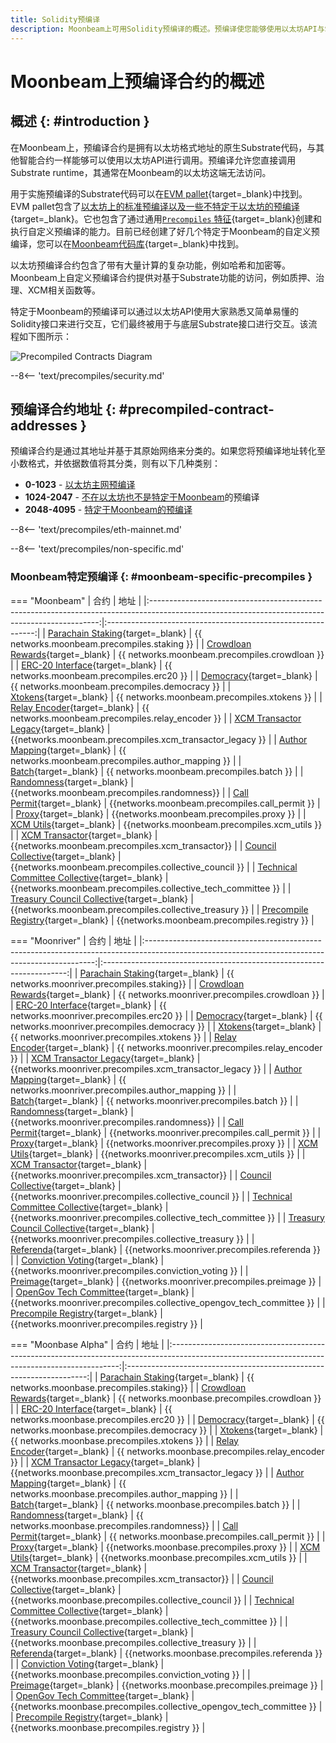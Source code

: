 ```yaml
---
title: Solidity预编译
description: Moonbeam上可用Solidity预编译的概述。预编译使您能够使用以太坊API与Substrate功能交互。
---
```


# Moonbeam上预编译合约的概述

## 概述 {: #introduction }

在Moonbeam上，预编译合约是拥有以太坊格式地址的原生Substrate代码，与其他智能合约一样能够可以使用以太坊API进行调用。预编译允许您直接调用Substrate runtime，其通常在Moonbeam的以太坊这端无法访问。

用于实施预编译的Substrate代码可以在[EVM pallet](/learn/features/eth-compatibility/#evm-pallet){target=_blank}中找到。EVM pallet包含了[以太坊上的标准预编译以及一些不特定于以太坊的预编译](https://github.com/paritytech/frontier/tree/master/frame/evm/precompile){target=_blank}。它也包含了通过通用[`Precompiles` 特征](https://paritytech.github.io/frontier/rustdocs/pallet_evm/trait.Precompile.html){target=_blank}创建和执行自定义预编译的能力。目前已经创建了好几个特定于Moonbeam的自定义预编译，您可以在[Moonbeam代码库](https://github.com/PureStake/moonbeam/tree/master/precompiles){target=_blank}中找到。

以太坊预编译合约包含了带有大量计算的复杂功能，例如哈希和加密等。Moonbeam上自定义预编译合约提供对基于Substrate功能的访问，例如质押、治理、XCM相关函数等。

特定于Moonbeam的预编译可以通过以太坊API使用大家熟悉又简单易懂的Solidity接口来进行交互，它们最终被用于与底层Substrate接口进行交互。该流程如下图所示：

![Precompiled Contracts Diagram](/images/builders/pallets-precompiles/precompiles/overview/overview-1.png)

--8<-- 'text/precompiles/security.md'

## 预编译合约地址 {: #precompiled-contract-addresses }

预编译合约是通过其地址并基于其原始网络来分类的。如果您将预编译地址转化至小数格式，并依据数值将其分类，则有以下几种类别：

- **0-1023** - [以太坊主网预编译](#ethereum-mainnet-precompiles)
- **1024-2047** - [不在以太坊也不是特定于Moonbeam](#non-moonbeam-specific-nor-ethereum-precomiles)的预编译
- **2048-4095** - [特定于Moonbeam的预编译](#moonbeam-specific-precompiles)

--8<-- 'text/precompiles/eth-mainnet.md'

--8<-- 'text/precompiles/non-specific.md'

### Moonbeam特定预编译 {: #moonbeam-specific-precompiles }

=== "Moonbeam"
    |                                                                      合约                                                                       |                             地址                             |
    |:-----------------------------------------------------------------------------------------------------------------------------------------------:|:------------------------------------------------------------:|
    |    [Parachain Staking](https://github.com/PureStake/moonbeam/blob/master/precompiles/parachain-staking/StakingInterface.sol){target=_blank}     |         {{ networks.moonbeam.precompiles.staking }}          |
    |   [Crowdloan Rewards](https://github.com/PureStake/moonbeam/blob/master/precompiles/crowdloan-rewards/CrowdloanInterface.sol){target=_blank}    |        {{ networks.moonbeam.precompiles.crowdloan }}         |
    |            [ERC-20 Interface](https://github.com/PureStake/moonbeam/blob/master/precompiles/balances-erc20/ERC20.sol){target=_blank}            |          {{ networks.moonbeam.precompiles.erc20 }}           |
    |        [Democracy](https://github.com/PureStake/moonbeam/blob/master/precompiles/pallet-democracy/DemocracyInterface.sol){target=_blank}        |        {{ networks.moonbeam.precompiles.democracy }}         |
    |                   [Xtokens](https://github.com/PureStake/moonbeam/blob/master/precompiles/xtokens/Xtokens.sol){target=_blank}                   |         {{ networks.moonbeam.precompiles.xtokens }}          |
    |          [Relay Encoder](https://github.com/PureStake/moonbeam/blob/master/precompiles/relay-encoder/RelayEncoder.sol){target=_blank}           |      {{ networks.moonbeam.precompiles.relay_encoder }}       |
    | [XCM Transactor Legacy](https://github.com/PureStake/moonbeam/blob/master/precompiles/xcm-transactor/src/v1/XcmTransactorV1.sol){target=_blank} |   {{networks.moonbeam.precompiles.xcm_transactor_legacy }}   |
    |    [Author Mapping](https://github.com/PureStake/moonbeam/blob/master/precompiles/author-mapping/AuthorMappingInterface.sol){target=_blank}     |      {{ networks.moonbeam.precompiles.author_mapping }}      |
    |                      [Batch](https://github.com/PureStake/moonbeam/blob/master/precompiles/batch/Batch.sol){target=_blank}                      |          {{ networks.moonbeam.precompiles.batch }}           |
    |              [Randomness](https://github.com/PureStake/moonbeam/blob/master/precompiles/randomness/Randomness.sol){target=_blank}               |         {{networks.moonbeam.precompiles.randomness}}         |
    |             [Call Permit](https://github.com/PureStake/moonbeam/blob/master/precompiles/call-permit/CallPermit.sol){target=_blank}              |        {{networks.moonbeam.precompiles.call_permit }}        |
    |                      [Proxy](https://github.com/PureStake/moonbeam/blob/master/precompiles/proxy/Proxy.sol){target=_blank}                      |           {{networks.moonbeam.precompiles.proxy }}           |
    |                [XCM Utils](https://github.com/PureStake/moonbeam/blob/master/precompiles/xcm-utils/XcmUtils.sol){target=_blank}                 |         {{networks.moonbeam.precompiles.xcm_utils }}         |
    |    [XCM Transactor](https://github.com/PureStake/moonbeam/blob/master/precompiles/xcm-transactor/src/v2/XcmTransactorV2.sol){target=_blank}     |       {{networks.moonbeam.precompiles.xcm_transactor}}       |
    |          [Council Collective](https://github.com/PureStake/moonbeam/blob/master/precompiles/collective/Collective.sol){target=_blank}           |    {{networks.moonbeam.precompiles.collective_council }}     |
    |    [Technical Committee Collective](https://github.com/PureStake/moonbeam/blob/master/precompiles/collective/Collective.sol){target=_blank}     | {{networks.moonbeam.precompiles.collective_tech_committee }} |
    |      [Treasury Council Collective](https://github.com/PureStake/moonbeam/blob/master/precompiles/collective/Collective.sol){target=_blank}      |    {{networks.moonbeam.precompiles.collective_treasury }}    |
    | [Precompile Registry](https://github.com/PureStake/moonbeam/blob/master/precompiles/precompile-registry/PrecompileRegistry.sol){target=_blank}  |         {{networks.moonbeam.precompiles.registry }}          |

=== "Moonriver"
    |                                                                      合约                                                                       |                                 地址                                  |
    |:-----------------------------------------------------------------------------------------------------------------------------------------------:|:---------------------------------------------------------------------:|
    |    [Parachain Staking](https://github.com/PureStake/moonbeam/blob/master/precompiles/parachain-staking/StakingInterface.sol){target=_blank}     |              {{ networks.moonriver.precompiles.staking}}              |
    |   [Crowdloan Rewards](https://github.com/PureStake/moonbeam/blob/master/precompiles/crowdloan-rewards/CrowdloanInterface.sol){target=_blank}    |            {{ networks.moonriver.precompiles.crowdloan }}             |
    |            [ERC-20 Interface](https://github.com/PureStake/moonbeam/blob/master/precompiles/balances-erc20/ERC20.sol){target=_blank}            |              {{ networks.moonriver.precompiles.erc20 }}               |
    |        [Democracy](https://github.com/PureStake/moonbeam/blob/master/precompiles/pallet-democracy/DemocracyInterface.sol){target=_blank}        |            {{ networks.moonriver.precompiles.democracy }}             |
    |                   [Xtokens](https://github.com/PureStake/moonbeam/blob/master/precompiles/xtokens/Xtokens.sol){target=_blank}                   |             {{ networks.moonriver.precompiles.xtokens }}              |
    |          [Relay Encoder](https://github.com/PureStake/moonbeam/blob/master/precompiles/relay-encoder/RelayEncoder.sol){target=_blank}           |          {{ networks.moonriver.precompiles.relay_encoder }}           |
    | [XCM Transactor Legacy](https://github.com/PureStake/moonbeam/blob/master/precompiles/xcm-transactor/src/v1/XcmTransactorV1.sol){target=_blank} |       {{networks.moonriver.precompiles.xcm_transactor_legacy }}       |
    |    [Author Mapping](https://github.com/PureStake/moonbeam/blob/master/precompiles/author-mapping/AuthorMappingInterface.sol){target=_blank}     |          {{ networks.moonriver.precompiles.author_mapping }}          |
    |                      [Batch](https://github.com/PureStake/moonbeam/blob/master/precompiles/batch/Batch.sol){target=_blank}                      |              {{ networks.moonriver.precompiles.batch }}               |
    |              [Randomness](https://github.com/PureStake/moonbeam/blob/master/precompiles/randomness/Randomness.sol){target=_blank}               |             {{networks.moonriver.precompiles.randomness}}             |
    |             [Call Permit](https://github.com/PureStake/moonbeam/blob/master/precompiles/call-permit/CallPermit.sol){target=_blank}              |            {{networks.moonriver.precompiles.call_permit }}            |
    |                      [Proxy](https://github.com/PureStake/moonbeam/blob/master/precompiles/proxy/Proxy.sol){target=_blank}                      |               {{networks.moonriver.precompiles.proxy }}               |
    |                [XCM Utils](https://github.com/PureStake/moonbeam/blob/master/precompiles/xcm-utils/XcmUtils.sol){target=_blank}                 |             {{networks.moonriver.precompiles.xcm_utils }}             |
    |    [XCM Transactor](https://github.com/PureStake/moonbeam/blob/master/precompiles/xcm-transactor/src/v2/XcmTransactorV2.sol){target=_blank}     |           {{networks.moonriver.precompiles.xcm_transactor}}           |
    |          [Council Collective](https://github.com/PureStake/moonbeam/blob/master/precompiles/collective/Collective.sol){target=_blank}           |        {{networks.moonriver.precompiles.collective_council }}         |
    |    [Technical Committee Collective](https://github.com/PureStake/moonbeam/blob/master/precompiles/collective/Collective.sol){target=_blank}     |     {{networks.moonriver.precompiles.collective_tech_committee }}     |
    |      [Treasury Council Collective](https://github.com/PureStake/moonbeam/blob/master/precompiles/collective/Collective.sol){target=_blank}      |        {{networks.moonriver.precompiles.collective_treasury }}        |
    |                [Referenda](https://github.com/PureStake/moonbeam/blob/master/precompiles/referenda/Referenda.sol){target=_blank}                |             {{networks.moonriver.precompiles.referenda }}             |
    |    [Conviction Voting](https://github.com/PureStake/moonbeam/blob/master/precompiles/conviction-voting/ConvictionVoting.sol){target=_blank}     |         {{networks.moonriver.precompiles.conviction_voting }}         |
    |                 [Preimage](https://github.com/PureStake/moonbeam/blob/master/precompiles/preimage/Preimage.sol){target=_blank}                  |             {{networks.moonriver.precompiles.preimage }}              |
    |        [OpenGov Tech Committee](https://github.com/PureStake/moonbeam/blob/master/precompiles/collective/Collective.sol){target=_blank}         | {{networks.moonriver.precompiles.collective_opengov_tech_committee }} |
    | [Precompile Registry](https://github.com/PureStake/moonbeam/blob/master/precompiles/precompile-registry/PrecompileRegistry.sol){target=_blank}  |             {{networks.moonriver.precompiles.registry }}              |

=== "Moonbase Alpha"
    |                                                                      合约                                                                       |                                 地址                                 |
    |:-----------------------------------------------------------------------------------------------------------------------------------------------:|:--------------------------------------------------------------------:|
    |    [Parachain Staking](https://github.com/PureStake/moonbeam/blob/master/precompiles/parachain-staking/StakingInterface.sol){target=_blank}     |              {{ networks.moonbase.precompiles.staking}}              |
    |   [Crowdloan Rewards](https://github.com/PureStake/moonbeam/blob/master/precompiles/crowdloan-rewards/CrowdloanInterface.sol){target=_blank}    |            {{ networks.moonbase.precompiles.crowdloan }}             |
    |            [ERC-20 Interface](https://github.com/PureStake/moonbeam/blob/master/precompiles/balances-erc20/ERC20.sol){target=_blank}            |              {{ networks.moonbase.precompiles.erc20 }}               |
    |        [Democracy](https://github.com/PureStake/moonbeam/blob/master/precompiles/pallet-democracy/DemocracyInterface.sol){target=_blank}        |            {{ networks.moonbase.precompiles.democracy }}             |
    |                   [Xtokens](https://github.com/PureStake/moonbeam/blob/master/precompiles/xtokens/Xtokens.sol){target=_blank}                   |             {{ networks.moonbase.precompiles.xtokens }}              |
    |          [Relay Encoder](https://github.com/PureStake/moonbeam/blob/master/precompiles/relay-encoder/RelayEncoder.sol){target=_blank}           |          {{ networks.moonbase.precompiles.relay_encoder }}           |
    | [XCM Transactor Legacy](https://github.com/PureStake/moonbeam/blob/master/precompiles/xcm-transactor/src/v1/XcmTransactorV1.sol){target=_blank} |       {{networks.moonbase.precompiles.xcm_transactor_legacy }}       |
    |    [Author Mapping](https://github.com/PureStake/moonbeam/blob/master/precompiles/author-mapping/AuthorMappingInterface.sol){target=_blank}     |          {{ networks.moonbase.precompiles.author_mapping }}          |
    |                      [Batch](https://github.com/PureStake/moonbeam/blob/master/precompiles/batch/Batch.sol){target=_blank}                      |              {{ networks.moonbase.precompiles.batch }}               |
    |              [Randomness](https://github.com/PureStake/moonbeam/blob/master/precompiles/randomness/Randomness.sol){target=_blank}               |            {{ networks.moonbase.precompiles.randomness}}             |
    |             [Call Permit](https://github.com/PureStake/moonbeam/blob/master/precompiles/call-permit/CallPermit.sol){target=_blank}              |           {{ networks.moonbase.precompiles.call_permit }}            |
    |                      [Proxy](https://github.com/PureStake/moonbeam/blob/master/precompiles/proxy/Proxy.sol){target=_blank}                      |               {{networks.moonbase.precompiles.proxy }}               |
    |                [XCM Utils](https://github.com/PureStake/moonbeam/blob/master/precompiles/xcm-utils/XcmUtils.sol){target=_blank}                 |             {{networks.moonbase.precompiles.xcm_utils }}             |
    |    [XCM Transactor](https://github.com/PureStake/moonbeam/blob/master/precompiles/xcm-transactor/src/v2/XcmTransactorV2.sol){target=_blank}     |           {{networks.moonbase.precompiles.xcm_transactor}}           |
    |          [Council Collective](https://github.com/PureStake/moonbeam/blob/master/precompiles/collective/Collective.sol){target=_blank}           |        {{networks.moonbase.precompiles.collective_council }}         |
    |    [Technical Committee Collective](https://github.com/PureStake/moonbeam/blob/master/precompiles/collective/Collective.sol){target=_blank}     |     {{networks.moonbase.precompiles.collective_tech_committee }}     |
    |      [Treasury Council Collective](https://github.com/PureStake/moonbeam/blob/master/precompiles/collective/Collective.sol){target=_blank}      |        {{networks.moonbase.precompiles.collective_treasury }}        |
    |                [Referenda](https://github.com/PureStake/moonbeam/blob/master/precompiles/referenda/Referenda.sol){target=_blank}                |             {{networks.moonbase.precompiles.referenda }}             |
    |    [Conviction Voting](https://github.com/PureStake/moonbeam/blob/master/precompiles/conviction-voting/ConvictionVoting.sol){target=_blank}     |         {{networks.moonbase.precompiles.conviction_voting }}         |
    |                 [Preimage](https://github.com/PureStake/moonbeam/blob/master/precompiles/preimage/Preimage.sol){target=_blank}                  |             {{networks.moonbase.precompiles.preimage }}              |
    |        [OpenGov Tech Committee](https://github.com/PureStake/moonbeam/blob/master/precompiles/collective/Collective.sol){target=_blank}         | {{networks.moonbase.precompiles.collective_opengov_tech_committee }} |
    | [Precompile Registry](https://github.com/PureStake/moonbeam/blob/master/precompiles/precompile-registry/PrecompileRegistry.sol){target=_blank}  |             {{networks.moonbase.precompiles.registry }}              |
